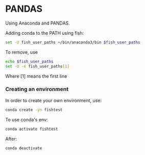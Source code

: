 # PANDAS
Using Anaconda and PANDAS.  

Adding conda to the PATH using fish:
```bash
set -U fish_user_paths ~/bin/anaconda3/bin $fish_user_paths
```

To remove, use
```bash
echo $fish_user_paths
set -U -e fish_user_paths[1]
```
Where [1] means the first line  

### Creating an environment
In order to create your own environment, use:
```bash
conda create -yn fishtest
```

To use conda's env:
```bash
conda activate fishtest
```

After:
```bash
conda deactivate
```
